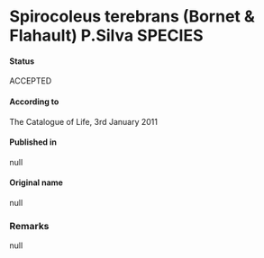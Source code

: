 # Spirocoleus terebrans (Bornet & Flahault) P.Silva SPECIES

#### Status
ACCEPTED

#### According to
The Catalogue of Life, 3rd January 2011

#### Published in
null

#### Original name
null

### Remarks
null
